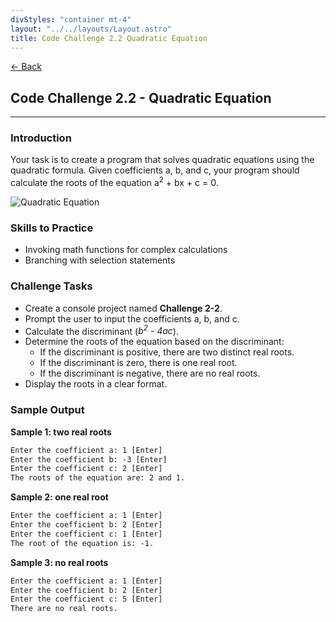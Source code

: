 ```yaml
---
divStyles: "container mt-4"
layout: "../../layouts/Layout.astro"
title: Code Challenge 2.2 Quadratic Equation
---
```


[← Back](/code-challenges/)

## Code Challenge 2.2 - Quadratic Equation

---

### Introduction

Your task is to create a program that solves quadratic equations using the quadratic formula. Given coefficients a, b, and c, your program should calculate the roots of the equation a<sup>2</sup> + bx + c = 0.

![Quadratic Equation](/courses/code-challenges/quadratic-equation.png)

### Skills to Practice

- Invoking math functions for complex calculations
- Branching with selection statements

### Challenge Tasks

- Create a console project named **Challenge 2-2**.
- Prompt the user to input the coefficients a, b, and c.
- Calculate the discriminant (_b<sup>2</sup> - 4ac_).
- Determine the roots of the equation based on the discriminant:
    - If the discriminant is positive, there are two distinct real roots.
    - If the discriminant is zero, there is one real root.
    - If the discriminant is negative, there are no real roots.
- Display the roots in a clear format.


### Sample Output

**Sample 1: two real roots**
```txt
Enter the coefficient a: 1 [Enter]
Enter the coefficient b: -3 [Enter]
Enter the coefficient c: 2 [Enter]
The roots of the equation are: 2 and 1.
```

**Sample 2: one real root**
```txt
Enter the coefficient a: 1 [Enter]
Enter the coefficient b: 2 [Enter]
Enter the coefficient c: 1 [Enter]
The root of the equation is: -1.
```

**Sample 3: no real roots**
```txt
Enter the coefficient a: 1 [Enter]
Enter the coefficient b: 2 [Enter]
Enter the coefficient c: 5 [Enter]
There are no real roots.
```